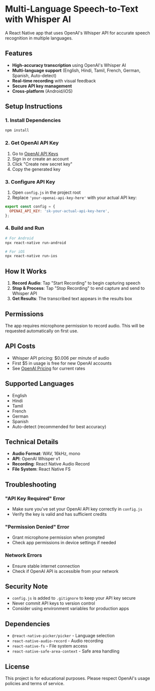 # Multi-Language Speech-to-Text with Whisper AI

A React Native app that uses OpenAI's Whisper API for accurate speech recognition in multiple languages.

## Features

- **High-accuracy transcription** using OpenAI's Whisper AI
- **Multi-language support** (English, Hindi, Tamil, French, German, Spanish, Auto-detect)
- **Real-time recording** with visual feedback
- **Secure API key management**
- **Cross-platform** (Android/iOS)

## Setup Instructions

### 1. Install Dependencies
```bash
npm install
```

### 2. Get OpenAI API Key
1. Go to [OpenAI API Keys](https://platform.openai.com/account/api-keys)
2. Sign in or create an account
3. Click "Create new secret key"
4. Copy the generated key

### 3. Configure API Key
1. Open `config.js` in the project root
2. Replace `'your-openai-api-key-here'` with your actual API key:
```javascript
export const config = {
  OPENAI_API_KEY: 'sk-your-actual-api-key-here',
};
```

### 4. Build and Run
```bash
# For Android
npx react-native run-android

# For iOS
npx react-native run-ios
```

## How It Works

1. **Record Audio**: Tap "Start Recording" to begin capturing speech
2. **Stop & Process**: Tap "Stop Recording" to end capture and send to Whisper API
3. **Get Results**: The transcribed text appears in the results box

## Permissions

The app requires microphone permission to record audio. This will be requested automatically on first use.

## API Costs

- Whisper API pricing: $0.006 per minute of audio
- First $5 in usage is free for new OpenAI accounts
- See [OpenAI Pricing](https://openai.com/pricing) for current rates

## Supported Languages

- English
- Hindi
- Tamil
- French
- German
- Spanish
- Auto-detect (recommended for best accuracy)

## Technical Details

- **Audio Format**: WAV, 16kHz, mono
- **API**: OpenAI Whisper v1
- **Recording**: React Native Audio Record
- **File System**: React Native FS

## Troubleshooting

### "API Key Required" Error
- Make sure you've set your OpenAI API key correctly in `config.js`
- Verify the key is valid and has sufficient credits

### "Permission Denied" Error
- Grant microphone permission when prompted
- Check app permissions in device settings if needed

### Network Errors
- Ensure stable internet connection
- Check if OpenAI API is accessible from your network

## Security Note

- `config.js` is added to `.gitignore` to keep your API key secure
- Never commit API keys to version control
- Consider using environment variables for production apps

## Dependencies

- `@react-native-picker/picker` - Language selection
- `react-native-audio-record` - Audio recording
- `react-native-fs` - File system access
- `react-native-safe-area-context` - Safe area handling

## License

This project is for educational purposes. Please respect OpenAI's usage policies and terms of service.